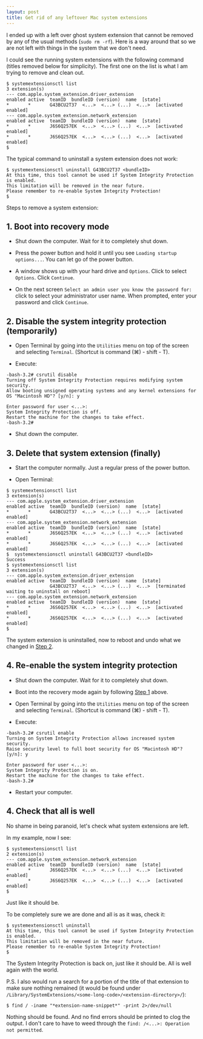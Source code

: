 ```yaml
---
layout: post
title: Get rid of any leftover Mac system extensions
---
```


I ended up with a left over ghost system extension that cannot be removed by any of the usual methods (`sudo rm -rf`). Here is a way around that so we are not left with things in the system that we don't need.


I could see the running system extensions with the following command (titles removed below for simplicity). The first one on the list is what I am trying to remove and clean out.
```
$ systemextensionsctl list
3 extension(s)
--- com.apple.system_extension.driver_extension
enabled active  teamID  bundleID (version)  name  [state]
*       *       G43BCU2T37  <...>  <...> (...)  <...>  [activated enabled]
--- com.apple.system_extension.network_extension
enabled active  teamID  bundleID (version)  name  [state]
*       *       J6S6Q257EK  <...>  <...> (...)  <...>  [activated enabled]
*       *       J6S6Q257EK  <...>  <...> (...)  <...>  [activated enabled]
$
```
The typical command to uninstall a system extension does not work:
```
$ systemextensionsctl uninstall G43BCU2T37 <bundleID>
At this time, this tool cannot be used if System Integrity Protection is enabled.
This limitation will be removed in the near future.
Please remember to re-enable System Integrity Protection!
$
```

Steps to remove a system extension:

## 1. Boot into recovery mode

- Shut down the computer. Wait for it to completely shut down.

- Press the power button and hold it until you see `Loading startup options...`. You can let go of the power button.

- A window shows up with your hard drive and `Options`. Click to select `Options`. Click `Continue`.

- On the next screen `Select an admin user you know the password for:` click to select your administrator user name. When prompted, enter your password and click `Continue`.

## 2. Disable the system integrity protection (temporarily)

- Open Terminal by going into the `Utilities` menu on top of the screen and selecting `Terminal`. (Shortcut is command (⌘) - shift - T).

- Execute:

```
-bash-3.2# csrutil disable
Turning off System Integrity Protection requires modifying system security.
Allow booting unsigned operating systems and any kernel extensions for OS "Macintosh HD"? [y/n]: y

Enter password for user <...>:
System Integrity Protection is off.
Restart the machine for the changes to take effect.
-bash-3.2#
```

- Shut down the computer.

## 3. Delete that system extension (finally)

- Start the computer normally. Just a regular press of the power button.

- Open Terminal:

```
$ systemextensionsctl list
3 extension(s)
--- com.apple.system_extension.driver_extension
enabled active  teamID  bundleID (version)  name  [state]
*       *       G43BCU2T37  <...>  <...> (...)  <...>  [activated enabled]
--- com.apple.system_extension.network_extension
enabled active  teamID  bundleID (version)  name  [state]
*       *       J6S6Q257EK  <...>  <...> (...)  <...>  [activated enabled]
*       *       J6S6Q257EK  <...>  <...> (...)  <...>  [activated enabled]
$  systemextensionsctl uninstall G43BCU2T37 <bundleID>
Success
$ systemextensionsctl list
3 extension(s)
--- com.apple.system_extension.driver_extension
enabled active  teamID  bundleID (version)  name  [state]
                G43BCU2T37  <...>  <...> (...)  <...>  [terminated waiting to uninstall on reboot]
--- com.apple.system_extension.network_extension
enabled active  teamID  bundleID (version)  name  [state]
*       *       J6S6Q257EK  <...>  <...> (...)  <...>  [activated enabled]
*       *       J6S6Q257EK  <...>  <...> (...)  <...>  [activated enabled]
$
```
The system extension is uninstalled, now to reboot and undo what we changed in [Step 2](#2-disable-the-system-integrity-protection-temporarily).

## 4. Re-enable the system integrity protection

- Shut down the computer. Wait for it to completely shut down.

- Boot into the recovery mode again by following [Step 1](#1-boot-into-recovery-mode) above.

- Open Terminal by going into the `Utilities` menu on top of the screen and selecting `Terminal`. (Shortcut is command (⌘) - shift - T).

- Execute:

```
-bash-3.2# csrutil enable
Turning on System Integrity Protection allows increased system security.
Raise security level to full boot security for OS "Macintosh HD"? [y/n]: y

Enter password for user <...>:
System Integrity Protection is on.
Restart the machine for the changes to take effect.
-bash-3.2#
```

- Restart your computer.

## 4. Check that all is well

No shame in being paranoid, let's check what system extensions are left.

In my example, now I see:
```
$ systemextensionsctl list
2 extension(s)
--- com.apple.system_extension.network_extension
enabled active  teamID  bundleID (version)  name  [state]
*       *       J6S6Q257EK  <...>  <...> (...)  <...>  [activated enabled]
*       *       J6S6Q257EK  <...>  <...> (...)  <...>  [activated enabled]
$
```

Just like it should be.

To be completely sure we are done and all is as it was, check it:
```
$ systemextensionsctl uninstall
At this time, this tool cannot be used if System Integrity Protection is enabled.
This limitation will be removed in the near future.
Please remember to re-enable System Integrity Protection!
$
```

The System Integrity Protection is back on, just like it should be. All is well again with the world.

P.S. I also would run a search for a portion of the title of that extension to make sure nothing remained (it would be found under `/Library/SystemExtensions/<some-long-code>/<extension-directory>/`):
```
$ find / -iname "*extension-name-snippet*" -print 2>/dev/null
```
Nothing should be found. And no find errors should be printed to clog the output. I don't care to have to weed through the `find: /<...>: Operation not permitted`.
